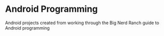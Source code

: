 Android Programming
==================

Android projects created from working through the Big Nerd Ranch guide to Android programming
